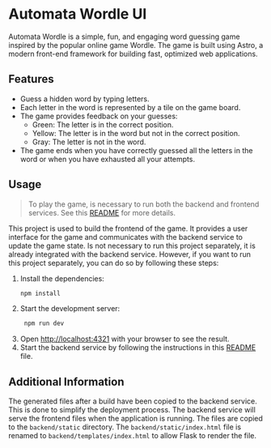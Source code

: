 # Automata Wordle UI
Automata Wordle is a simple, fun, and engaging word guessing game inspired by the popular online game Wordle. The game is built using Astro, a modern front-end framework for building fast, optimized web applications.  

## Features
- Guess a hidden word by typing letters.
- Each letter in the word is represented by a tile on the game board.
- The game provides feedback on your guesses:
  - Green: The letter is in the correct position.
  - Yellow: The letter is in the word but not in the correct position.
  - Gray: The letter is not in the word.
- The game ends when you have correctly guessed all the letters in the word or when you have exhausted all your attempts.

## Usage
> To play the game, is necessary to run both the backend and frontend services. See this [README](https://github.com/NastMz/Automata-Wordle/blob/main/README.md) for more details.

This project is used to build the frontend of the game. It provides a user interface for the game and communicates with the backend service to update the game state.
Is not necessary to run this project separately, it is already integrated with the backend service. However, if you want to run this project separately, you can do so by following these steps:

1. Install the dependencies:
   ```bash
   npm install
   ```
2. Start the development server:
   ```bash
    npm run dev
    ```
3. Open [http://localhost:4321](http://localhost:4321) with your browser to see the result.
4. Start the backend service by following the instructions in this [README](https://github.com/NastMz/Automata-Wordle/tree/main/backend/README.md) file.

## Additional Information

The generated files after a build have been copied to the backend service. This is done to simplify the deployment process. The backend service will serve the frontend files when the application is running. The files are copied to the `backend/static` directory. The `backend/static/index.html` file is renamed to `backend/templates/index.html` to allow Flask to render the file.
   
